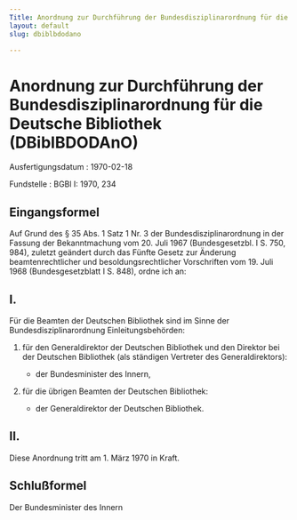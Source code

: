 ```yaml
---
Title: Anordnung zur Durchführung der Bundesdisziplinarordnung für die Deutsche Bibliothek
layout: default
slug: dbiblbdodano

---
```


# Anordnung zur Durchführung der Bundesdisziplinarordnung für die Deutsche Bibliothek (DBiblBDODAnO)

Ausfertigungsdatum
:   1970-02-18

Fundstelle
:   BGBl I: 1970, 234



## Eingangsformel

Auf Grund des § 35 Abs. 1 Satz 1 Nr. 3 der Bundesdisziplinarordnung in
der Fassung der Bekanntmachung vom 20. Juli 1967 (Bundesgesetzbl. I S.
750, 984),
zuletzt geändert durch das Fünfte Gesetz zur Änderung
beamtenrechtlicher und besoldungsrechtlicher Vorschriften vom 19. Juli
1968 (Bundesgesetzblatt I S. 848),              ordne ich an:


## I.

Für die Beamten der Deutschen Bibliothek sind im Sinne der
Bundesdisziplinarordnung Einleitungsbehörden:

1.  für den Generaldirektor der Deutschen Bibliothek und den Direktor bei
    der Deutschen Bibliothek (als ständigen Vertreter des
    Generaldirektors):

    *   der Bundesminister des Innern,





2.  für die übrigen Beamten der Deutschen Bibliothek:

    *   der Generaldirektor der Deutschen Bibliothek.








## II.

Diese Anordnung tritt am 1. März 1970 in Kraft.


## Schlußformel

Der Bundesminister des Innern

